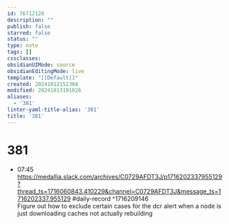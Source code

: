 ```yaml
---
id: 76712128
description: ""
publish: false
starred: false
status: ""
type: note
tags: []
cssclasses: 
obsidianUIMode: source
obsidianEditingMode: live
template: "[[Default]]"
created: 20241012152304
modified: 20241013191026
aliases:
  - '381'
linter-yaml-title-alias: '381'
title: '381'
---
```

# 381
- 07:45 https://medallia.slack.com/archives/C0729AFDT3J/p1716202337955129?thread_ts=1716060843.410229&channel=C0729AFDT3J&message_ts=1716202337.955129 #daily-record ^1716209146  
Figure out how to exclude certain cases for the dcr alert when a node is just downloading caches not actually rebuilding
